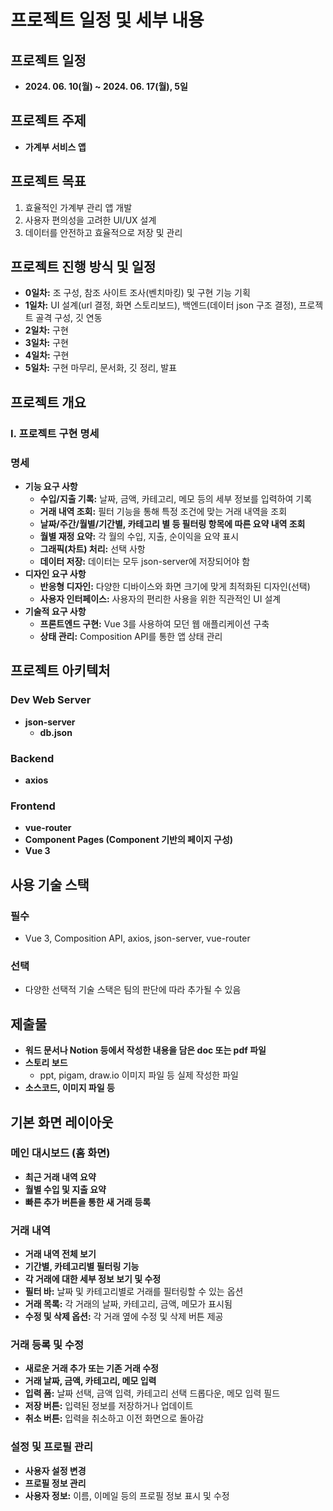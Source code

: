 
# 프로젝트 일정 및 세부 내용

## 프로젝트 일정

- **2024. 06. 10(월) ~ 2024. 06. 17(월), 5일**

## 프로젝트 주제

- **가계부 서비스 앱**

## 프로젝트 목표

1. 효율적인 가계부 관리 앱 개발
2. 사용자 편의성을 고려한 UI/UX 설계
3. 데이터를 안전하고 효율적으로 저장 및 관리

## 프로젝트 진행 방식 및 일정

- **0일차:** 조 구성, 참조 사이트 조사(벤치마킹) 및 구현 기능 기획
- **1일차:** UI 설계(url 결정, 화면 스토리보드), 백엔드(데이터 json 구조 결정), 프로젝트 골격 구성, 깃 연동
- **2일차:** 구현
- **3일차:** 구현
- **4일차:** 구현
- **5일차:** 구현 마무리, 문서화, 깃 정리, 발표

## 프로젝트 개요

### Ⅰ. 프로젝트 구현 명세

### 명세

- **기능 요구 사항**
    - **수입/지출 기록:** 날짜, 금액, 카테고리, 메모 등의 세부 정보를 입력하여 기록
    - **거래 내역 조회:** 필터 기능을 통해 특정 조건에 맞는 거래 내역을 조회
    - **날짜/주간/월별/기간별, 카테고리 별 등 필터링 항목에 따른 요약 내역 조회**
    - **월별 재정 요약:** 각 월의 수입, 지출, 순이익을 요약 표시
    - **그래픽(차트) 처리:** 선택 사항
    - **데이터 저장:** 데이터는 모두 json-server에 저장되어야 함
- **디자인 요구 사항**
    - **반응형 디자인:** 다양한 디바이스와 화면 크기에 맞게 최적화된 디자인(선택)
    - **사용자 인터페이스:** 사용자의 편리한 사용을 위한 직관적인 UI 설계
- **기술적 요구 사항**
    - **프론트엔드 구현:** Vue 3를 사용하여 모던 웹 애플리케이션 구축
    - **상태 관리:** Composition API를 통한 앱 상태 관리

## 프로젝트 아키텍처

### Dev Web Server

- **json-server**
    - **db.json**

### Backend

- **axios**

### Frontend

- **vue-router**
- **Component Pages (Component 기반의 페이지 구성)**
- **Vue 3**

## 사용 기술 스택

### 필수

- Vue 3, Composition API, axios, json-server, vue-router

### 선택

- 다양한 선택적 기술 스택은 팀의 판단에 따라 추가될 수 있음

## 제출물

- **워드 문서나 Notion 등에서 작성한 내용을 담은 doc 또는 pdf 파일**
- **스토리 보드**
    - ppt, pigam, draw.io 이미지 파일 등 실제 작성한 파일
- **소스코드, 이미지 파일 등**

## 기본 화면 레이아웃

### 메인 대시보드 (홈 화면)

- **최근 거래 내역 요약**
- **월별 수입 및 지출 요약**
- **빠른 추가 버튼을 통한 새 거래 등록**

### 거래 내역

- **거래 내역 전체 보기**
- **기간별, 카테고리별 필터링 기능**
- **각 거래에 대한 세부 정보 보기 및 수정**
- **필터 바:** 날짜 및 카테고리별로 거래를 필터링할 수 있는 옵션
- **거래 목록:** 각 거래의 날짜, 카테고리, 금액, 메모가 표시됨
- **수정 및 삭제 옵션:** 각 거래 옆에 수정 및 삭제 버튼 제공

### 거래 등록 및 수정

- **새로운 거래 추가 또는 기존 거래 수정**
- **거래 날짜, 금액, 카테고리, 메모 입력**
- **입력 폼:** 날짜 선택, 금액 입력, 카테고리 선택 드롭다운, 메모 입력 필드
- **저장 버튼:** 입력된 정보를 저장하거나 업데이트
- **취소 버튼:** 입력을 취소하고 이전 화면으로 돌아감

### 설정 및 프로필 관리

- **사용자 설정 변경**
- **프로필 정보 관리**
- **사용자 정보:** 이름, 이메일 등의 프로필 정보 표시 및 수정


